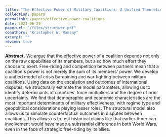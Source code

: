 ```yaml
---
title: "The Effective Power of Military Coalitions: A Unified Theoretical and Empirical Model"
collection: papers
permalink: /papers/effective-power-coalitions
date: 2021-06-29
paperurl: "/files/structwar.pdf"
coauthors: "Kristopher W. Ramsay"
excerpt: ""
review: true
---
```


**Abstract.**
We argue that the effective power of a coalition depends not only on the raw capabilities of its members, but also how much effort they choose to exert. Free-riding and competition between partners mean that a coalition's power is not merely the sum of its members' power. We develop a unified model of crisis bargaining and war fighting between military coalitions. Using data on the escalation and outcomes of international disputes, we structurally estimate the model parameters, allowing us to identify determinants of countries' force multipliers and the degree of prior uncertainty. We find that demographic and economic characteristics are the most important determinants of military effectiveness, with regime type and geopolitical considerations playing lesser roles. The structural model also allows us to simulate counterfactual outcomes in disputes between coalitions. This allows us to test historical claims like that earlier American involvement would have made a substantial difference in both World Wars, even in the face of strategic free-riding by its allies.

